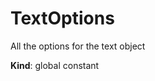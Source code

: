 <a name="TextOptions"></a>

# TextOptions
<p>All the options for the text object</p>

**Kind**: global constant  
